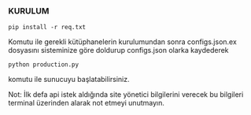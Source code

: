 ### KURULUM
```shell
pip install -r req.txt
```
Komutu ile gerekli kütüphanelerin kurulumundan sonra configs.json.ex dosyasını sisteminize göre doldurup configs.json olarka kaydederek
```shell
python production.py
```
komutu ile sunucuyu başlatabilirsiniz.

Not: İlk defa api istek aldığında site yönetici bilgilerini verecek bu bilgileri terminal üzerinden alarak not etmeyi unutmayın.